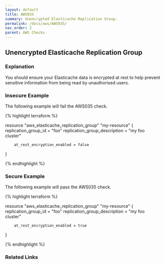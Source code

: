 ```yaml
---
layout: default
title: AWS035
summary: Unencrypted Elasticache Replication Group.
permalink: /docs/aws/AWS035/
nav_order: 2
parent: AWS Checks
---
```


## Unencrypted Elasticache Replication Group

### Explanation


You should ensure your Elasticache data is encrypted at rest to help prevent sensitive information from being read by unauthorised users.



### Insecure Example

The following example will fail the AWS035 check.

{% highlight terraform %}

resource "aws_elasticache_replication_group" "my-resource" {
        replication_group_id = "foo"
        replication_group_description = "my foo cluster"

        at_rest_encryption_enabled = false
}

{% endhighlight %}



### Secure Example

The following example will pass the AWS035 check.

{% highlight terraform %}

resource "aws_elasticache_replication_group" "my-resource" {
        replication_group_id = "foo"
        replication_group_description = "my foo cluster"

        at_rest_encryption_enabled = true
}

{% endhighlight %}


### Related Links


